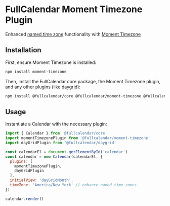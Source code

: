 
# FullCalendar Moment Timezone Plugin

Enhanced [named time zone](https://fullcalendar.io/docs/timeZone#named-time-zones) functionality with [Moment Timezone](https://momentjs.com/timezone/)

## Installation

First, ensure Moment Timezone is installed:

```sh
npm install moment-timezone
```

Then, install the FullCalendar core package, the Moment Timezone plugin, and any other plugins (like [daygrid](https://fullcalendar.io/docs/month-view)):

```sh
npm install @fullcalendar/core @fullcalendar/moment-timezone @fullcalendar/daygrid
```

## Usage

Instantiate a Calendar with the necessary plugin:

```js
import { Calendar } from '@fullcalendar/core'
import momentTimezonePlugin from '@fullcalendar/moment-timezone'
import dayGridPlugin from '@fullcalendar/daygrid'

const calendarEl = document.getElementById('calendar')
const calendar = new Calendar(calendarEl, {
  plugins: [
    momentTimezonePlugin,
    dayGridPlugin
  ],
  initialView: 'dayGridMonth',
  timeZone: 'America/New_York' // enhance named time zones
})

calendar.render()
```
